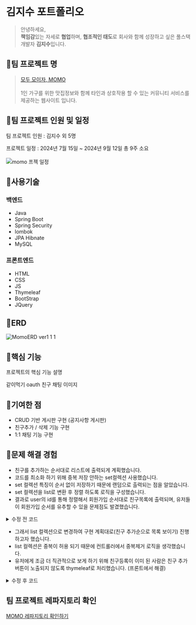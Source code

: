 # 김지수 포트폴리오
> 안녕하세요, <br>
**책임감**있는 자세로 **협업**하며, **협조적인 태도**로 회사와 함께 성장하고 싶은 풀스택 개발자 **김지수**입니다.


## 🚨팀 프로젝트 명

> [모두 모이자, MOMO](http://momo2gather.com/member/welcome) <br><br>
1인 가구를 위한 맛집정보와 함께 타인과 상호작용 할 수 있는 커뮤니티 서비스를 제공하는 웹사이트 입니다. 


## 🚨팀 프로젝트 인원 및 일정
   팀 프로젝트 인원 : 김지수 외 5명 <br>

  프로젝트 일정 : 2024년 7월 15일 ~ 2024년 9월 12일 총 9주 소요 <br><br>
	 ![momo 프젝 일정](https://github.com/user-attachments/assets/15151a42-95b9-4c11-b051-6695cd882b7c)


 

## 🚨사용기술

### 백엔드
- Java
- Spring Boot
- Spring Security
- lombok
- JPA Hibnate
- MySQL

### 프론트엔드
- HTML
- CSS
- JS
- Thymeleaf
- BootStrap
- JQuery

## 🚨ERD
![MomoERD ver1 1 1](https://github.com/user-attachments/assets/1f4de842-c053-4456-a8a7-f211ca36a0b4)



## 🚨핵심 기능
프로젝트의 핵심 기능 설명 <br>

같이먹기
oauth
친구
채팅 
이미지


## 🚨기여한 점

- CRUD 기반 게시판 구현 (공지사항 게시판) <br>
- 친구추가 / 삭제 기능 구현 <br>
- 1:1 채팅 기능 구현 <br>



## 🚨문제 해결 경험

- 친구를 추가하는 순서대로 리스트에 출력되게 계획했습니다.
- 코드를 최소화 하기 위해 중복 저장 안하는 set컬렉션 사용했습니다.
- set 컬렉션 특징이 순서 없이 저장하기 때문에 랜덤으로 출력되는 점을 알았습니다.
- set 컬렉션을 list로 변환 후 정렬 하도록 로직을 구성했습니다.
- 결과로 user의 id를 통해 정렬해서 회원가입 순서대로 친구목록에 출력되며, 유저들이 회원가입 순서를 유추할 수 있을 문제점도 발겼했습니다.

<details>
 <summary>수정 전 코드</summary>


 ![스크린샷(19)](https://github.com/user-attachments/assets/2c41acef-0fe2-43bc-8aa9-72b304362fe1)

 
</details>

- 그래서 list 컬렉션으로 변경하여 구현 계획대로(친구 추가순으로 목록 보이기) 진행하고자 했습니다.
- list 컬렉션은 중복이 허용 되기 때문에 컨트롤러에서 중복제거 로직을 생각했습니다.
- 유저에게 조금 더 직관적으로 보게 하기 위해 친구등록이 이미 된 사람은 친구 추가버튼이 노출되지 않도록 thymeleaf로 처리했습니다. (프론트에서 해결)
<details>
 <summary>수정 후 코드</summary>

 ## FriendService 클래스 수정 
 
 
    public void createFriend(String myid, Member friendMemeber) {		
      	Optional<Member> me = this.memberRepository.findBymemberid(myid); //내 아이디 저장
	 Member mymember = me.get(); //내 정보 가져와서 member 타입으로 객체 생성 
         mymember.getFriend().add(friendMemeber); //친구객체를 list 컬렉션에 저장 
	 this.memberRepository.save(mymember);
		 }
## freePosting_list.html 

친구 추가 기능은 닉네임이 노출 되는 모든 곳에서 가능하도록 구현했습니다. <br>
대표적으로 freePosting 을 참고해주시기 바랍니다.<br>

![freePosting_list](https://github.com/user-attachments/assets/b421ef86-d737-4254-83cc-4a6dd59ad2db)

구현 페이지입니다.
친구 추가 전

![친구추가 전](https://github.com/user-attachments/assets/1c6fc5ae-768f-494e-9503-56c067356c45)

친구 추가 후
![친구 추가 후](https://github.com/user-attachments/assets/95a43033-5326-40af-9169-34bff0603739)


</details>



## 팀 프로젝트 레파지토리 확인
[MOMO 레파지토리 확인하기](https://github.com/Soooooo127/PROJECT-MOMO.git)
